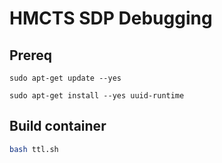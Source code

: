 # HMCTS SDP Debugging

## Prereq

```
sudo apt-get update --yes

sudo apt-get install --yes uuid-runtime
```

## Build container

```bash
bash ttl.sh
```
